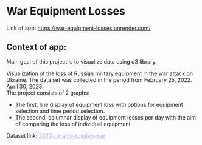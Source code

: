 # War Equipment Losses

Link of app: https://war-equipment-losses.onrender.com/

## Context of app:

Main goal of this project is to visualize data using d3 library.
    
Visualization of the loss of Russian military equipment in the war attack on Ukraine. The data set
      was collected in the period from February 25, 2022. April 30, 2023.
      <br>
The project consists of 2 graphs:
  - The first, line display of equipment loss with options for equipment selection and time period selection.
  - The second, columnar display of equipment losses per day with the aim of comparing the loss of individual
      equipment.

Dataset link: <a target="_blank" style="color: #acacea;" href="https://www.kaggle.com/datasets/piterfm/2022-ukraine-russian-war?select=russia_losses_equipment.csv">2022-ukraine-russian-war</a>
